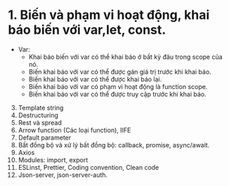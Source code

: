 # 1. Biến và phạm vi hoạt động, khai báo biến với var,let, const.

- Var:
  - Khai báo biến với var có thể khai báo ở bất kỳ đâu trong scope của nó.
  - Biến khai báo với var có thể được gán giá trị trước khi khai báo.
  - Biến khai báo với var có thể được khai báo lại.
  - Biến khai báo với var có phạm vi hoạt động là function scope.
  - Biến khai báo với var có thể được truy cập trước khi khai báo.

3. Template string
4. Destructuring
5. Rest và spread
6. Arrow function (Các loại function), IIFE
7. Default parameter
8. Bất đồng bộ và xử lý bất đồng bộ: callback, promise, async/await.
9. Axios
10. Modules: import, export
11. ESLinst, Prettier, Coding convention, Clean code
12. Json-server, json-server-auth.
